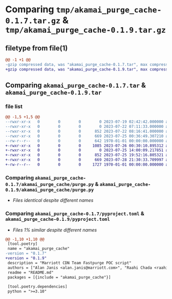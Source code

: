 # Comparing `tmp/akamai_purge_cache-0.1.7.tar.gz` & `tmp/akamai_purge_cache-0.1.9.tar.gz`

## filetype from file(1)

```diff
@@ -1 +1 @@
-gzip compressed data, was "akamai_purge_cache-0.1.7.tar", max compression
+gzip compressed data, was "akamai_purge_cache-0.1.9.tar", max compression
```

## Comparing `akamai_purge_cache-0.1.7.tar` & `akamai_purge_cache-0.1.9.tar`

### file list

```diff
@@ -1,5 +1,5 @@
--rwxr-xr-x   0        0        0        0 2023-07-19 02:42:42.000000 akamai_purge_cache-0.1.7/README.md
--rwxr-xr-x   0        0        0        0 2023-07-22 07:11:33.000000 akamai_purge_cache-0.1.7/akamai_purge_cache/__init__.py
--rwxr-xr-x   0        0        0      852 2023-07-22 08:16:41.000000 akamai_purge_cache-0.1.7/akamai_purge_cache/purge.py
--rwxr-xr-x   0        0        0      669 2023-07-25 00:36:49.307210 akamai_purge_cache-0.1.7/pyproject.toml
--rw-r--r--   0        0        0      642 1970-01-01 00:00:00.000000 akamai_purge_cache-0.1.7/PKG-INFO
+-rwxr-xr-x   0        0        0     1085 2023-07-26 00:30:10.895312 akamai_purge_cache-0.1.9/README.md
+-rwxr-xr-x   0        0        0        0 2023-07-25 14:00:09.217851 akamai_purge_cache-0.1.9/akamai_purge_cache/__init__.py
+-rwxr-xr-x   0        0        0      852 2023-07-25 19:52:16.805321 akamai_purge_cache-0.1.9/akamai_purge_cache/purge.py
+-rwxr-xr-x   0        0        0      669 2023-07-28 21:30:33.709997 akamai_purge_cache-0.1.9/pyproject.toml
+-rw-r--r--   0        0        0     1727 1970-01-01 00:00:00.000000 akamai_purge_cache-0.1.9/PKG-INFO
```

### Comparing `akamai_purge_cache-0.1.7/akamai_purge_cache/purge.py` & `akamai_purge_cache-0.1.9/akamai_purge_cache/purge.py`

 * *Files identical despite different names*

### Comparing `akamai_purge_cache-0.1.7/pyproject.toml` & `akamai_purge_cache-0.1.9/pyproject.toml`

 * *Files 1% similar despite different names*

```diff
@@ -1,10 +1,10 @@
 [tool.poetry] 
 name = "akamai_purge_cache"
-version = "0.1.7" 
+version = "0.1.9" 
 description = "Marriott CDN Team Fastpurge POC script" 
 authors = ["Alan Janis <alan.janis@marriott.com>", "Raahi Chada <raahi.chada@marriott.com"]
 readme = "README.md"
 packages = [{include = "akamai_purge_cache"}]
 
 [tool.poetry.dependencies]
 python = ">=3.10"
```

